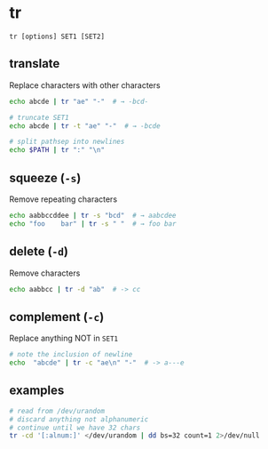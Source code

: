 # tr

`tr [options] SET1 [SET2]`


## translate

Replace characters with other characters

```bash
echo abcde | tr "ae" "-"  # → -bcd-

# truncate SET1
echo abcde | tr -t "ae" "-"  # → -bcde

# split pathsep into newlines
echo $PATH | tr ":" "\n"
```


## squeeze (`-s`)

Remove repeating characters

```bash
echo aabbccddee | tr -s "bcd"  # → aabcdee
echo "foo    bar" | tr -s " "  # → foo bar
```


## delete (`-d`)

Remove characters

```bash
echo aabbcc | tr -d "ab"  # -> cc
```


## complement (`-c`)

Replace anything NOT in `SET1`


```bash
# note the inclusion of newline
echo  "abcde" | tr -c "ae\n" "-"  # -> a---e
```


## examples

```bash
# read from /dev/urandom
# discard anything not alphanumeric
# continue until we have 32 chars
tr -cd '[:alnum:]' </dev/urandom | dd bs=32 count=1 2>/dev/null
```
